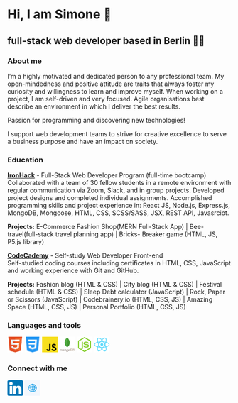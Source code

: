 <h1>Hi, I am <strong>Simone</strong> 👋</h1>
        <h2>full-stack web developer based in Berlin 👨‍💻</h2> 

### About me 

I’m a highly motivated and dedicated person to any professional team. My open-mindedness and positive attitude are traits that always foster my curiosity and willingness to learn and improve myself. When working on a project, I am self-driven and very focused. Agile organisations best describe an environment in which I deliver the best results.

Passion for programming and discovering new technologies!

I support web development teams to strive for creative excellence to serve a business purpose and have an impact on society.

### Education

<a href="https://www.ironhack.com"><b>IronHack</b></a> - Full-Stack Web Developer Program (full-time bootcamp)<br>
Collaborated with a team of 30 fellow students in a remote environment with regular communication via Zoom, Slack, and in group projects. Developed project designs and completed individual assignments.
Accomplished programming skills and project experience in: React JS, Node.js, Express.js, MongoDB, Mongoose, HTML, CSS, SCSS/SASS, JSX, REST API, Javasrcipt.<br>

<b>Projects:</b> E-Commerce Fashion Shop(MERN Full-Stack App) | Bee-travel(full-stack travel planning app) |  Bricks- Breaker game (HTML, JS, P5.js library)
<br>



<a href="https://www.codeacademy.com"><b>CodeCademy</b></a> - Self-study Web Developer Front-end<br>
Self-studied coding courses including certificates in HTML, CSS, JavaScript and working experience with Git and GitHub.<br>

<b>Projects:</b> Fashion blog (HTML & CSS) | City blog (HTML & CSS) | Festival schedule (HTML & CSS) | Sleep Debt calculator (JavaScript) | Rock, Paper or Scissors (JavaScript) | Codebrainery.io (HTML, CSS, JS) | Amazing Space (HTML, CSS, JS) | Personal Portfolio (HTML, CSS, JS)

### Languages and tools

<img src="images/html5.svg" height=35px> <img src="images/css3.svg" height=35px> <img src="images/javascript.svg" height=35px> <img src="images/mongodb.svg" height=35px> <img src="images/node-js.svg" height=35px> <img src="images/react.svg" height=35px>


### Connect with me 

<a href="https://www.linkedin.com/in/simone-capuano-webdeveloper/" target="_blank"><img src="images/linkedin.svg" height=35px></a> <a href="https://simonecapuano-webdev.com/" target="_blank"><img src="images/globe.svg" height=35px></a>





